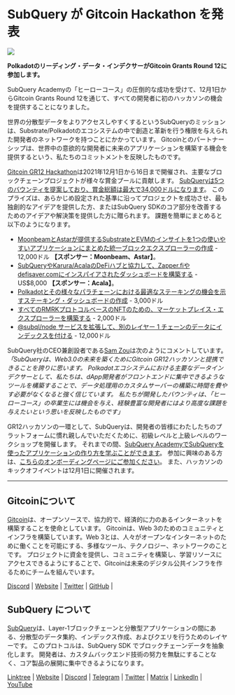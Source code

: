 # SubQuery が Gitcoin Hackathon を発表

![](https://miro.medium.com/max/1400/1*deQMrJlp2aJ5YVAGoFhO-Q.png)

**Polkadotのリーディング・データ・インデクサーがGitcoin Grants Round 12に参加します。**

SubQuery Academyの「ヒーローコース」の圧倒的な成功を受けて、12月1日からGitcoin Grants Round 12を通じて、すべての開発者に初のハッカソンの機会を提供することになりました。

世界の分散型データをよりアクセスしやすくするというSubQueryのミッションは、Substrate/Polkadotのエコシステムの中で創造と革新を行う権限を与えられた開発者のネットワークを持つことにかかっています。 Gitcoinとのパートナーシップは、世界中の意欲的な開発者に未来のアプリケーションを構築する機会を提供するという、私たちのコミットメントを反映したものです。

[Gitcoin GR12 Hackathon](https://gitcoin.co/hackathon/gr12/onboard)は2021年12月1日から16日まで開催され、主要なブロックチェーンプロジェクトが様々な賞金プールに貢献します。  [SubQueryは5つのバウンティを提案しており、賞金総額は最大で34,000ドルになります](https://gitcoin.co/hackathon/gr12/?org=subquery)。 このプライズは、あらかじめ設定された基準に沿ってプロジェクトを成功させ、最も独創的なアイデアを提供した方、またはSubQuery SDKのコア部分を改善するためのアイデアや解決策を提供した方に贈られます。 課題を簡単にまとめると以下のようになります。

-   [MoonbeamとAstarが提供するSubstrateとEVMのインサイトを1つの使いやすいアプリケーションにまとめた統一ブロックエクスプローラーの作成](https://gitcoin.co/issue/subquery/grants/1) - 12,000ドル **【スポンサー：Moonbeam、Astar】**。
-   [SubQueryやKarura/AcalaのDeFiハブと協力して、Zapper.fiやdefisaver.comにインスパイアされたダッシュボードを構築する](https://gitcoin.co/issue/subquery/grants/2) - US$8,000 **【スポンサー：Acala】**。
-   [Polkadotとその様々なパラチェーンにおける最適なステーキングの機会を示すステーキング・ダッシュボードの作成](https://gitcoin.co/issue/subquery/grants/3) - 3,000ドル
-   [すべてのRMRKプロトコルベースのNFTのための、マーケットプレイス・エクスプローラーを構築する](https://gitcoin.co/issue/subquery/grants/4) - 2,000ドル
-   [@subql/node サービスを拡張して、別のレイヤー 1 チェーンのデータにインデックスを付ける](https://gitcoin.co/issue/subquery/grants/5) - 12,000ドル

SubQuery社のCEO兼創設者である[Sam Zou](https://twitter.com/zoujialiu)は次のようにコメントしています。 _「SubQueryは、Web3.0の未来を築くためにGitcoin GR12ハッカソンと提携できることを誇りに思います。 Polkadotエコシステムにおける主要なデータインデクサーとして、私たちは、dApp開発者がフロントエンドに集中できるようなツールを構築することで、データ処理用のカスタムサーバーの構築に時間を費やす必要がなくなると強く信じています。 私たちが開発したバウンティは、「ヒーローコース」の卒業生には機会を与え、経験豊富な開発者にはより高度な課題を与えたいという思いを反映したものです」_

GR12ハッカソンの一環として、SubQueryは、開発者の皆様にわたしたちのプラットフォームに慣れ親しんでいただくために、初級レベルと上級レベルのワークショップを開催します。 それまでの間、[SubQuery AcademyでSubQueryを使ったアプリケーションの作り方を学ぶことができます](https://subquery.coassemble.com/unlock/dOKZW6O#/)。 参加に興味のある方は、[こちらのオンボーディングページにご参加ください](https://gitcoin.co/hackathon/gr12/onboard)。 また、ハッカソンのキックオフイベントは12月1日に開催されます。

---

## Gitcoinについて

[Gitcoin](http://www.gitcoin.co/)は、オープンソースで、協力的で、経済的に力のあるインターネットを構築することを使命としています。 Gitcoinは、Web 3のためのコミュニティとインフラを構築しています。Web 3とは、人々がオープンなインターネットのために働くことを可能にする、多様なツール、テクノロジー、ネットワークのことです。 プロジェクトに資金を提供し、コミュニティを構築し、学習リソースにアクセスできるようにすることで、Gitcoinは未来のデジタル公共インフラを作るためにチームを組んでいます。

[Discord](https://discord.gg/6PZUM3cFpz)  | [Website](http://www.gitcoin.co/)  |  [Twitter](https://twitter.com/gitcoin)  |  [GitHub](https://github.com/gitcoinco/)  |

## SubQuery について

[SubQuery](https://subquery.network/)は、Layer-1ブロックチェーンと分散型アプリケーションの間にある、分散型のデータ集約、インデックス作成、およびクエリを行うためのレイヤーです。 このプロトコルは、SubQuery SDK でブロックチェーンデータを抽象化します。 開発者は、カスタムバックエンド技術の努力を無駄にすることなく、コア製品の展開に集中できるようになります。

​​[Linktree](https://linktr.ee/subquerynetwork)  |  [Website](https://subquery.network/)  |  [Discord](https://discord.com/invite/78zg8aBSMG)  |  [Telegram](https://t.me/subquerynetwork)  |  [Twitter](https://twitter.com/subquerynetwork)  |  [Matrix](https://matrix.to/#/#subquery:matrix.org)  |  [LinkedIn](https://www.linkedin.com/company/subquery)  |  [YouTube](https://www.youtube.com/channel/UCi1a6NUUjegcLHDFLr7CqLw)
